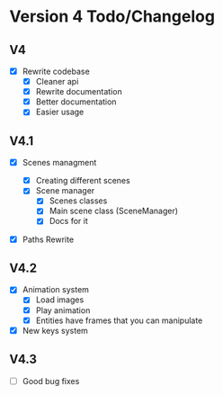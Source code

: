 
# Version 4 Todo/Changelog

## V4
- [x] Rewrite codebase
  - [x] Cleaner api
  - [x] Rewrite documentation
  - [x] Better documentation
  - [x] Easier usage

## V4.1
- [x] Scenes managment
  - [x] Creating different scenes
  - [x] Scene manager
    - [x] Scenes classes
    - [x] Main scene class (SceneManager)
    - [x] Docs for it
- [x] Paths Rewrite


## V4.2
- [x] Animation system
  - [x] Load images
  - [x] Play animation
  - [x] Entities have frames that you can manipulate
- [x] New keys system

## V4.3
- [ ] Good bug fixes


